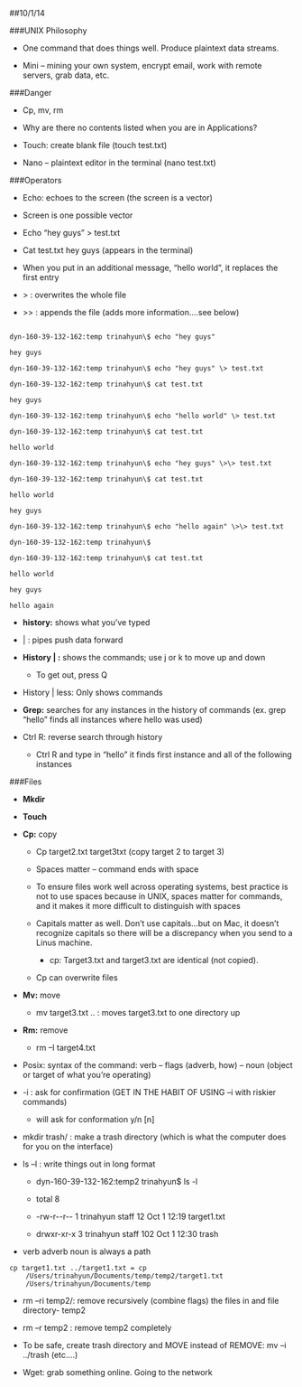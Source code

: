 ##10/1/14

###UNIX Philosophy

-   One command that does things well. Produce plaintext data streams.

-   Mini – mining your own system, encrypt email, work with remote
    servers, grab data, etc.

###Danger

-   Cp, mv, rm

-   Why are there no contents listed when you are in Applications?

-   Touch: create blank file (touch test.txt)

-   Nano – plaintext editor in the terminal (nano test.txt)

###Operators

-   Echo: echoes to the screen (the screen is a vector)

-   Screen is one possible vector

-   Echo “hey guys” \> test.txt

-   Cat test.txt hey guys (appears in the terminal)

-   When you put in an additional message, “hello world”, it replaces
    the first entry

-   \> : overwrites the whole file

-   \>\> : appends the file (adds more information….see below)

```

dyn-160-39-132-162:temp trinahyun\$ echo "hey guys"

hey guys

dyn-160-39-132-162:temp trinahyun\$ echo "hey guys" \> test.txt

dyn-160-39-132-162:temp trinahyun\$ cat test.txt

hey guys

dyn-160-39-132-162:temp trinahyun\$ echo "hello world" \> test.txt

dyn-160-39-132-162:temp trinahyun\$ cat test.txt

hello world

dyn-160-39-132-162:temp trinahyun\$ echo "hey guys" \>\> test.txt

dyn-160-39-132-162:temp trinahyun\$ cat test.txt

hello world

hey guys

dyn-160-39-132-162:temp trinahyun\$ echo "hello again" \>\> test.txt

dyn-160-39-132-162:temp trinahyun\$

dyn-160-39-132-162:temp trinahyun\$ cat test.txt

hello world

hey guys

hello again
```


-   **history:** shows what you’ve typed

-   | : pipes push data forward

-   **History | :** shows the commands; use j or k to move up and down

    -   To get out, press Q

-   History | less: Only shows commands

-   **Grep:** searches for any instances in the history of commands (ex.
    grep “hello” finds all instances where hello was used)

-   Ctrl R: reverse search through history

    -   Ctrl R and type in “hello” it finds first instance and all of
        the following instances

###Files

-   **Mkdir**

-   **Touch**

-   **Cp:** copy

    -   Cp target2.txt target3txt (copy target 2 to target 3)

    -   Spaces matter – command ends with space

    -   To ensure files work well across operating systems, best
        practice is not to use spaces because in UNIX, spaces matter for
        commands, and it makes it more difficult to distinguish with
        spaces

    -   Capitals matter as well. Don’t use capitals…but on Mac, it
        doesn’t recognize capitals so there will be a discrepancy when
        you send to a Linus machine.

        -   cp: Target3.txt and target3.txt are identical (not copied).

    -   Cp can overwrite files

-   **Mv:** move

    -   mv target3.txt .. : moves target3.txt to one directory up

-   **Rm:** remove

    -   rm –I target4.txt

-   Posix: syntax of the command: verb – flags (adverb, how) – noun
    (object or target of what you’re operating)

-   -i : ask for confirmation (GET IN THE HABIT OF USING –i with riskier
    commands)

    -   will ask for conformation y/n [n]

-   mkdir trash/ : make a trash directory (which is what the computer
    does for you on the interface)

-   ls –l : write things out in long format

    -   dyn-160-39-132-162:temp2 trinahyun\$ ls -l

    -   total 8

    -   -rw-r--r-- 1 trinahyun staff 12 Oct 1 12:19 target1.txt

    -   drwxr-xr-x 3 trinahyun staff 102 Oct 1 12:30 trash

-   verb adverb noun is always a path
```
cp target1.txt ../target1.txt = cp
    /Users/trinahyun/Documents/temp/temp2/target1.txt
    /Users/trinahyun/Documents/temp
```

-   rm –ri temp2/: remove recursively (combine flags) the files in and
    file directory- temp2

-   rm –r temp2 : remove temp2 completely

-   To be safe, create trash directory and MOVE instead of REMOVE: mv –i
    ../trash (etc….)

-   Wget: grab something online. Going to the network